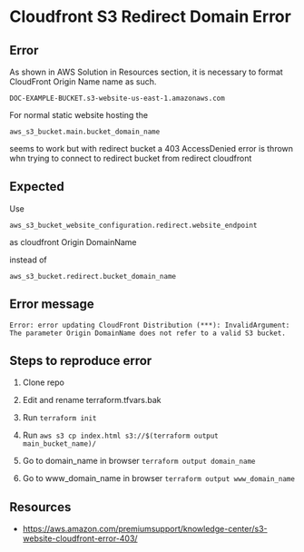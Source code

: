 # Cloudfront S3 Redirect Domain Error

## Error

As shown in AWS Solution in Resources section, it is necessary to format CloudFront Origin Name name as such.

`DOC-EXAMPLE-BUCKET.s3-website-us-east-1.amazonaws.com`

For normal static website hosting the

`aws_s3_bucket.main.bucket_domain_name`

seems to work but with redirect bucket a 403 AccessDenied error is thrown whn trying to connect to redirect bucket from redirect cloudfront

## Expected

Use

`aws_s3_bucket_website_configuration.redirect.website_endpoint`

as cloudfront Origin DomainName

instead of

`aws_s3_bucket.redirect.bucket_domain_name`

## Error message

`Error: error updating CloudFront Distribution (***): InvalidArgument: The parameter Origin DomainName does not refer to a valid S3 bucket.`

## Steps to reproduce error

1. Clone repo
2. Edit and rename terraform.tfvars.bak
3. Run
`terraform init`

4. Run
`aws s3 cp index.html s3://$(terraform output main_bucket_name)/`

5. Go to domain_name in browser
`terraform output domain_name`

5. Go to www_domain_name in browser
`terraform output www_domain_name`

## Resources

- <https://aws.amazon.com/premiumsupport/knowledge-center/s3-website-cloudfront-error-403/>
